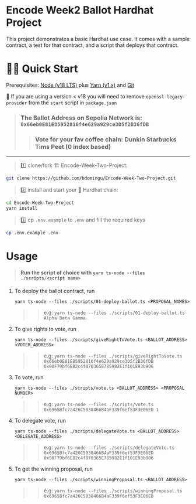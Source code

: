 # Encode Week2 Ballot Hardhat Project

This project demonstrates a basic Hardhat use case. It comes with a sample contract, a test for that contract, and a script that deploys that contract.

# 🏄‍♂️ Quick Start

Prerequisites: [Node (v18 LTS)](https://nodejs.org/en/download/) plus [Yarn (v1.x)](https://classic.yarnpkg.com/en/docs/install/) and [Git](https://git-scm.com/downloads)

🚨 If you are using a version < v18 you will need to remove `openssl-legacy-provider` from the `start` script in `package.json`

> ### The Ballot Address on Sepolia Network is: `0x66eb0E81E85952816f4e629a929ce3D5f2B36fDB`
>
> > ### Vote for your fav coffee chain: Dunkin Starbucks Tims Peet (0 index based)

---

> 1️⃣ clone/fork 🏗
> Encode-Week-Two-Project:

```bash
git clone https://github.com/bdomingu/Encode-Week-Two-Project.git
```

> 2️⃣ install and start your 👷‍ Hardhat chain:

```bash
cd Encode-Week-Two-Project
yarn install
```

> 3️⃣ cp `.env.example` to `.env` and fill the required keys

```bash
cp .env.example .env
```

# Usage

> #### Run the script of choice with `yarn ts-node --files ./scripts/<script name>`

1. To deploy the ballot contract, run
   ```
   yarn ts-node --files ./scripts/01-deploy-ballot.ts <PROPOSAL_NAMES>
   ```
   > > e.g: `yarn ts-node --files ./scripts/01-deploy-ballot.ts Alpha Beta Gamma`
2. To give rights to vote, run
   ```
   yarn ts-node --files ./scripts/giveRightToVote.ts <BALLOT_ADDRESS> <VOTER_ADDRESS>
   ```
   > > e.g: `yarn ts-node --files ./scripts/giveRightToVote.ts 0x66eb0E81E85952816f4e629a929ce3D5f2B36fDB 0x90F79bf6EB2c4f870365E785982E1f101E93b906`
3. To vote, run
   ```
   yarn ts-node --files ./scripts/vote.ts <BALLOT_ADDRESS> <PROPOSAL NUMBER>
   ```
   > > e.g: `yarn ts-node --files ./scripts/vote.ts 0x6965Bfc7a426C5038466B4aF339f6ef53F3E06ED 1`
4. To delegate vote, run
   ```
   yarn ts-node --files ./scripts/delegateVote.ts <BALLOT_ADDRESS> <DELEGATE_ADDRESS>
   ```
   > > e.g: `yarn ts-node --files ./scripts/delegateVote.ts 0x6965Bfc7a426C5038466B4aF339f6ef53F3E06ED 0x90F79bf6EB2c4f870365E785982E1f101E93b906`
5. To get the winning proposal, run
   ```
   yarn ts-node --files ./scripts/winningProposal.ts <BALLOT_ADDRESS>
   ```
   > > e.g: `yarn ts-node --files ./scripts/winningProposal.ts 0x6965Bfc7a426C5038466B4aF339f6ef53F3E06ED`

